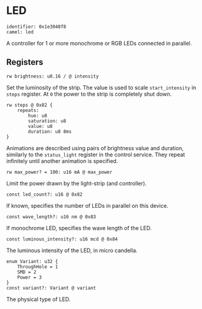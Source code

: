 # LED

    identifier: 0x1e3048f8
    camel: led

A controller for 1 or more monochrome or RGB LEDs connected in parallel.

## Registers

    rw brightness: u0.16 / @ intensity

Set the luminosity of the strip. The value is used to scale `start_intensity` in `steps` register.
At `0` the power to the strip is completely shut down.

    rw steps @ 0x82 {
        repeats:
            hue: u8
            saturation: u8
            value: u8
            duration: u8 8ms
    }

Animations are described using pairs of brightness value and duration, similarly to the `status_light` register in the control service. They repeat infinitely until another animation
is specified.

    rw max_power? = 100: u16 mA @ max_power

Limit the power drawn by the light-strip (and controller).

    const led_count?: u16 @ 0x82

If known, specifies the number of LEDs in parallel on this device.

    const wave_length?: u16 nm @ 0x83

If monochrome LED, specifies the wave length of the LED.

    const luminous_intensity?: u16 mcd @ 0x84

The luminous intensity of the LED, in micro candella.

    enum Variant: u32 {
        ThroughHole = 1
        SMD = 2
        Power = 3
    }
    const variant?: Variant @ variant

The physical type of LED.
